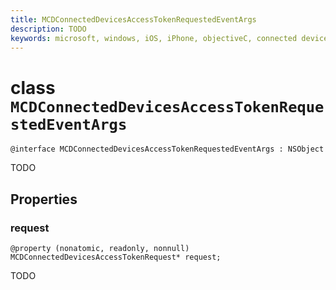```yaml
---
title: MCDConnectedDevicesAccessTokenRequestedEventArgs
description: TODO
keywords: microsoft, windows, iOS, iPhone, objectiveC, connected devices, Project Rome
---
```


# class `MCDConnectedDevicesAccessTokenRequestedEventArgs` 

```
@interface MCDConnectedDevicesAccessTokenRequestedEventArgs : NSObject
```  

TODO

## Properties

### request
`@property (nonatomic, readonly, nonnull) MCDConnectedDevicesAccessTokenRequest* request;`

TODO

```
